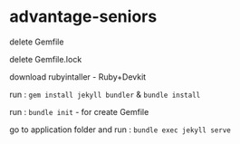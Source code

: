 # advantage-seniors

delete Gemfile

delete Gemfile.lock

download rubyintaller - Ruby+Devkit

run : `gem install jekyll bundler` & `bundle install`

run : `bundle init` - for create Gemfile

go to application folder and run : `bundle exec jekyll serve`
